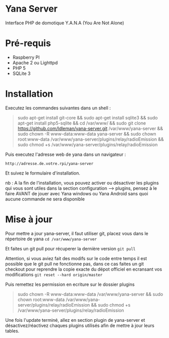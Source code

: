 Yana Server
===========

Interface PHP de domotique Y.A.N.A (You Are Not Alone)

Pré-requis
============

- Raspberry PI
- Apache 2 ou Lighttpd
- PHP 5
- SQLite 3

Installation
============

Executez les commandes suivantes dans un shell :

> sudo apt-get install git-core && sudo apt-get install sqlite3 && sudo apt-get install php5-sqlite && cd /var/www/ && sudo git clone https://github.com/ldleman/yana-server.git /var/www/yana-server && sudo chown -R www-data:www-data yana-server && sudo chown root:www-data /var/www/yana-server/plugins/relay/radioEmission && sudo chmod +s /var/www/yana-server/plugins/relay/radioEmission

Puis executez l'adresse web de yana dans un navigateur :

`http://adresse.de.votre.rpi/yana-server`

Et suivez le formulaire d'installation.

nb : A la fin de l'installation, vous pouvez activer ou désactiver les plugins qui vous sont utiles dans la section
configuration --> plugins, pensez à le faire AVANT de jouer avec Yana windows ou Yana Android sans quoi aucune commande ne sera disponible

Mise à jour
============

Pour mettre a jour yana-server, il faut utiliser git, placez vous dans le répertoire de yana
```cd /var/www/yana-server```

Et faites un git pull pour récuperer la dernière version
```git pull```

Attention, si vous aviez fait des modifs sur le code entre temps il est possible que le git pull ne fonctionne pas, dans ce cas faites un git checkout pour reprendre la copie exacte du dépot officiel en ecransant vos modifications
```git reset --hard origin/master```

Puis remettez les permission en ecriture sur le dossier plugins
> sudo chown -R www-data:www-data /var/www/yana-server && sudo chown root:www-data /var/www/yana-server/plugins/relay/radioEmission && sudo chmod +s /var/www/yana-server/plugins/relay/radioEmission

Une fois l'update terminé, allez en section plugin de yana-server et désactivez/réactivez chaques plugins utilisés afin de mettre à jour leurs tables.